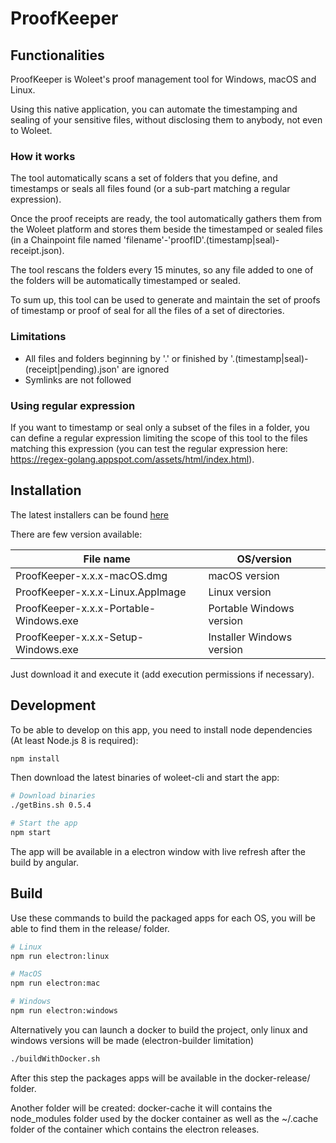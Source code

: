 # ProofKeeper

## Functionalities

ProofKeeper is Woleet's proof management tool for Windows, macOS and Linux.

Using this native application, you can automate the timestamping and sealing of your sensitive files, without disclosing them to anybody, not even to Woleet.

### How it works

The tool automatically scans a set of folders that you define, and timestamps or seals all files found (or a sub-part matching a regular expression).

Once the proof receipts are ready, the tool automatically gathers them from the Woleet platform and stores them beside the timestamped or sealed files (in a Chainpoint file named 'filename'-'proofID'.(timestamp|seal)-receipt.json).

The tool rescans the folders every 15 minutes, so any file added to one of the folders will be automatically timestamped or sealed. 

To sum up, this tool can be used to generate and maintain the set of proofs of timestamp or proof of seal for all the files of a set of directories.

### Limitations

* All files and folders beginning by '.' or finished by '.(timestamp|seal)-(receipt|pending).json' are ignored
* Symlinks are not followed

### Using regular expression

If you want to timestamp or seal only a subset of the files in a folder, you can define a regular expression limiting the scope of this tool to the files matching this expression (you can test the regular expression here: https://regex-golang.appspot.com/assets/html/index.html).

## Installation

The latest installers can be found [here](https://github.com/woleet/woleet-proofkeeper/releases)

There are few version available:

| File name                              | OS/version                             |
|----------------------------------------|----------------------------------------|
| ProofKeeper-x.x.x-macOS.dmg            | macOS version                          |
| ProofKeeper-x.x.x-Linux.AppImage       | Linux version                          |
| ProofKeeper-x.x.x-Portable-Windows.exe | Portable Windows version               |
| ProofKeeper-x.x.x-Setup-Windows.exe    | Installer Windows version              |

Just download it and execute it (add execution permissions if necessary).

## Development

To be able to develop on this app, you need to install node dependencies (At least Node.js 8 is required):

``` bash
npm install
```

Then download the latest binaries of woleet-cli and start the app:

``` bash
# Download binaries
./getBins.sh 0.5.4

# Start the app
npm start
```

The app will be available in a electron window with live refresh after the build by angular.

## Build

Use these commands to build the packaged apps for each OS, you will be able to find them in the release/ folder.

``` bash
# Linux
npm run electron:linux

# MacOS
npm run electron:mac

# Windows
npm run electron:windows
```

Alternatively you can launch a docker to build the project, only linux and windows versions will be made (electron-builder limitation)

```bash
./buildWithDocker.sh
```

After this step the packages apps will be available in the docker-release/ folder.

Another folder will be created: docker-cache it will contains the node_modules folder used by the docker container as well as the ~/.cache folder of the container which contains the electron releases.
